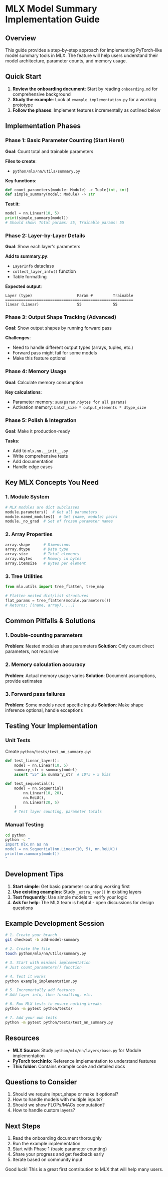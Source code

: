 # MLX Model Summary Implementation Guide

## Overview
This guide provides a step-by-step approach for implementing PyTorch-like model summary tools in MLX. The feature will help users understand their model architecture, parameter counts, and memory usage.

## Quick Start

1. **Review the onboarding document**: Start by reading `onboarding.md` for comprehensive background
2. **Study the example**: Look at `example_implementation.py` for a working prototype
3. **Follow the phases**: Implement features incrementally as outlined below

## Implementation Phases

### Phase 1: Basic Parameter Counting (Start Here!)
**Goal**: Count total and trainable parameters

**Files to create**:
- `python/mlx/nn/utils/summary.py`

**Key functions**:
```python
def count_parameters(module: Module) -> Tuple[int, int]
def simple_summary(model: Module) -> str
```

**Test it**:
```python
model = nn.Linear(10, 5)
print(simple_summary(model))
# Should show: Total params: 55, Trainable params: 55
```

### Phase 2: Layer-by-Layer Details
**Goal**: Show each layer's parameters

**Add to summary.py**:
- `LayerInfo` dataclass
- `collect_layer_info()` function
- Table formatting

**Expected output**:
```
Layer (type)                    Param #         Trainable
=========================================================
linear (Linear)                 55              55
```

### Phase 3: Output Shape Tracking (Advanced)
**Goal**: Show output shapes by running forward pass

**Challenges**:
- Need to handle different output types (arrays, tuples, etc.)
- Forward pass might fail for some models
- Make this feature optional

### Phase 4: Memory Usage
**Goal**: Calculate memory consumption

**Key calculations**:
- Parameter memory: `sum(param.nbytes for all params)`
- Activation memory: `batch_size * output_elements * dtype_size`

### Phase 5: Polish & Integration
**Goal**: Make it production-ready

**Tasks**:
- Add to `mlx.nn.__init__.py`
- Write comprehensive tests
- Add documentation
- Handle edge cases

## Key MLX Concepts You Need

### 1. Module System
```python
# MLX modules are dict subclasses
module.parameters()  # Get all parameters
module.named_modules()  # Get (name, module) pairs
module._no_grad  # Set of frozen parameter names
```

### 2. Array Properties
```python
array.shape      # Dimensions
array.dtype      # Data type
array.size       # Total elements
array.nbytes     # Memory in bytes
array.itemsize   # Bytes per element
```

### 3. Tree Utilities
```python
from mlx.utils import tree_flatten, tree_map

# Flatten nested dict/list structures
flat_params = tree_flatten(module.parameters())
# Returns: [(name, array), ...]
```

## Common Pitfalls & Solutions

### 1. Double-counting parameters
**Problem**: Nested modules share parameters
**Solution**: Only count direct parameters, not recursive

### 2. Memory calculation accuracy
**Problem**: Actual memory usage varies
**Solution**: Document assumptions, provide estimates

### 3. Forward pass failures
**Problem**: Some models need specific inputs
**Solution**: Make shape inference optional, handle exceptions

## Testing Your Implementation

### Unit Tests
Create `python/tests/test_nn_summary.py`:
```python
def test_linear_layer():
    model = nn.Linear(10, 5)
    summary_str = summary(model)
    assert "55" in summary_str  # 10*5 + 5 bias

def test_sequential():
    model = nn.Sequential(
        nn.Linear(10, 20),
        nn.ReLU(),
        nn.Linear(20, 5)
    )
    # Test layer counting, parameter totals
```

### Manual Testing
```bash
cd python
python -c "
import mlx.nn as nn
model = nn.Sequential(nn.Linear(10, 5), nn.ReLU())
print(nn.summary(model))
"
```

## Development Tips

1. **Start simple**: Get basic parameter counting working first
2. **Use existing examples**: Study `_extra_repr()` in existing layers
3. **Test frequently**: Use simple models to verify your logic
4. **Ask for help**: The MLX team is helpful - open discussions for design questions

## Example Development Session

```bash
# 1. Create your branch
git checkout -b add-model-summary

# 2. Create the file
touch python/mlx/nn/utils/summary.py

# 3. Start with minimal implementation
# Just count_parameters() function

# 4. Test it works
python example_implementation.py

# 5. Incrementally add features
# Add layer info, then formatting, etc.

# 6. Run MLX tests to ensure nothing breaks
python -m pytest python/tests/

# 7. Add your own tests
python -m pytest python/tests/test_nn_summary.py
```

## Resources

- **MLX Source**: Study `python/mlx/nn/layers/base.py` for Module implementation
- **PyTorch torchinfo**: Reference implementation to understand features
- **This folder**: Contains example code and detailed docs

## Questions to Consider

1. Should we require input_shape or make it optional?
2. How to handle models with multiple inputs?
3. Should we show FLOPs/MACs computation?
4. How to handle custom layers?

## Next Steps

1. Read the onboarding document thoroughly
2. Run the example implementation
3. Start with Phase 1 (basic parameter counting)
4. Share your progress and get feedback early
5. Iterate based on community input

Good luck! This is a great first contribution to MLX that will help many users.